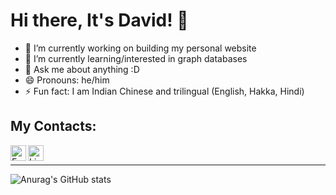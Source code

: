 # Hi there, It's David! 👋

- 🔭 I’m currently working on building my personal website
- 🌱 I’m currently learning/interested in graph databases
- 💬 Ask me about anything :D
- 😄 Pronouns: he/him
- ⚡ Fun fact: I am Indian Chinese and trilingual (English, Hakka, Hindi)

## My Contacts:
[<img align="left" alt="Email" width="25px" src="https://www.freepnglogos.com/uploads/logo-outlook-png/file-microsoft-office-outlook-logo-present-svg-wikipedia-1.png" />][email]
[<img align="left" alt="LinkedIn" width="25px" src="https://upload.wikimedia.org/wikipedia/commons/e/e9/Linkedin_icon.svg" />][linkedin]
<br />
<hr /> 

![Anurag's GitHub stats](https://github-readme-stats.vercel.app/api?username=li-wei-ta&show_icons=true&theme=radical)

[email]: mailto:liw164@mcmaster.ca
[linkedin]: https://www.linkedin.com/in/weitali/
